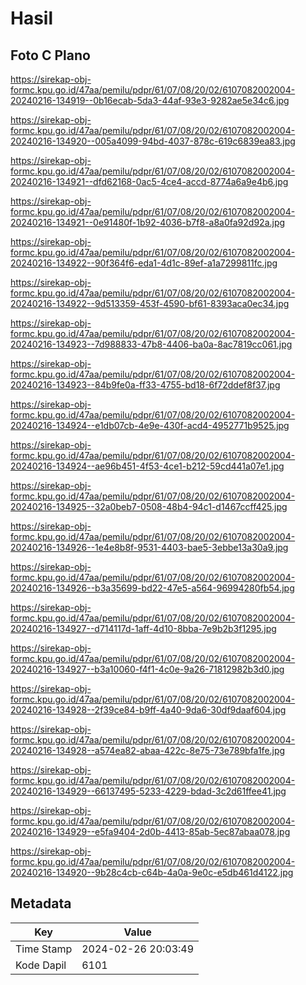 # Hasil

## Foto C Plano

https://sirekap-obj-formc.kpu.go.id/47aa/pemilu/pdpr/61/07/08/20/02/6107082002004-20240216-134919--0b16ecab-5da3-44af-93e3-9282ae5e34c6.jpg

https://sirekap-obj-formc.kpu.go.id/47aa/pemilu/pdpr/61/07/08/20/02/6107082002004-20240216-134920--005a4099-94bd-4037-878c-619c6839ea83.jpg

https://sirekap-obj-formc.kpu.go.id/47aa/pemilu/pdpr/61/07/08/20/02/6107082002004-20240216-134921--dfd62168-0ac5-4ce4-accd-8774a6a9e4b6.jpg

https://sirekap-obj-formc.kpu.go.id/47aa/pemilu/pdpr/61/07/08/20/02/6107082002004-20240216-134921--0e91480f-1b92-4036-b7f8-a8a0fa92d92a.jpg

https://sirekap-obj-formc.kpu.go.id/47aa/pemilu/pdpr/61/07/08/20/02/6107082002004-20240216-134922--90f364f6-eda1-4d1c-89ef-a1a7299811fc.jpg

https://sirekap-obj-formc.kpu.go.id/47aa/pemilu/pdpr/61/07/08/20/02/6107082002004-20240216-134922--9d513359-453f-4590-bf61-8393aca0ec34.jpg

https://sirekap-obj-formc.kpu.go.id/47aa/pemilu/pdpr/61/07/08/20/02/6107082002004-20240216-134923--7d988833-47b8-4406-ba0a-8ac7819cc061.jpg

https://sirekap-obj-formc.kpu.go.id/47aa/pemilu/pdpr/61/07/08/20/02/6107082002004-20240216-134923--84b9fe0a-ff33-4755-bd18-6f72ddef8f37.jpg

https://sirekap-obj-formc.kpu.go.id/47aa/pemilu/pdpr/61/07/08/20/02/6107082002004-20240216-134924--e1db07cb-4e9e-430f-acd4-4952771b9525.jpg

https://sirekap-obj-formc.kpu.go.id/47aa/pemilu/pdpr/61/07/08/20/02/6107082002004-20240216-134924--ae96b451-4f53-4ce1-b212-59cd441a07e1.jpg

https://sirekap-obj-formc.kpu.go.id/47aa/pemilu/pdpr/61/07/08/20/02/6107082002004-20240216-134925--32a0beb7-0508-48b4-94c1-d1467ccff425.jpg

https://sirekap-obj-formc.kpu.go.id/47aa/pemilu/pdpr/61/07/08/20/02/6107082002004-20240216-134926--1e4e8b8f-9531-4403-bae5-3ebbe13a30a9.jpg

https://sirekap-obj-formc.kpu.go.id/47aa/pemilu/pdpr/61/07/08/20/02/6107082002004-20240216-134926--b3a35699-bd22-47e5-a564-96994280fb54.jpg

https://sirekap-obj-formc.kpu.go.id/47aa/pemilu/pdpr/61/07/08/20/02/6107082002004-20240216-134927--d714117d-1aff-4d10-8bba-7e9b2b3f1295.jpg

https://sirekap-obj-formc.kpu.go.id/47aa/pemilu/pdpr/61/07/08/20/02/6107082002004-20240216-134927--b3a10060-f4f1-4c0e-9a26-71812982b3d0.jpg

https://sirekap-obj-formc.kpu.go.id/47aa/pemilu/pdpr/61/07/08/20/02/6107082002004-20240216-134928--2f39ce84-b9ff-4a40-9da6-30df9daaf604.jpg

https://sirekap-obj-formc.kpu.go.id/47aa/pemilu/pdpr/61/07/08/20/02/6107082002004-20240216-134928--a574ea82-abaa-422c-8e75-73e789bfa1fe.jpg

https://sirekap-obj-formc.kpu.go.id/47aa/pemilu/pdpr/61/07/08/20/02/6107082002004-20240216-134929--66137495-5233-4229-bdad-3c2d61ffee41.jpg

https://sirekap-obj-formc.kpu.go.id/47aa/pemilu/pdpr/61/07/08/20/02/6107082002004-20240216-134929--e5fa9404-2d0b-4413-85ab-5ec87abaa078.jpg

https://sirekap-obj-formc.kpu.go.id/47aa/pemilu/pdpr/61/07/08/20/02/6107082002004-20240216-134920--9b28c4cb-c64b-4a0a-9e0c-e5db461d4122.jpg


## Metadata

| Key        | Value               |
| ---------- | ------------------- |
| Time Stamp | 2024-02-26 20:03:49 |
| Kode Dapil | 6101                |



